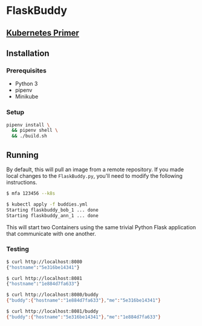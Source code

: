 # FlaskBuddy

## [Kubernetes Primer](https://docs.google.com/presentation/d/10XrrzIP0wZQpz4fMb2Am2wYDW_f1E4UV0zFzl65nNmU/edit?usp=sharing)

## Installation

### Prerequisites

- Python 3
- pipenv
- Minikube

### Setup

```bash
pipenv install \
  && pipenv shell \
  && ./build.sh
```

## Running

By default, this will pull an image from a remote repository.  If you made local
changes to the `FlaskBuddy.py`, you'll need to modify the following
instructions.

```bash
$ mfa 123456 --k8s

$ kubectl apply -f buddies.yml
Starting flaskbuddy_bob_1 ... done
Starting flaskbuddy_ann_1 ... done
```

This will start two Containers using the same trivial Python Flask application
that communicate with one another.

### Testing

```bash
$ curl http://localhost:8080
{"hostname":"5e316be14341"}

$ curl http://localhost:8081
{"hostname":"1e884d7fa633"}

$ curl http://localhost:8080/buddy
{"buddy":{"hostname":"1e884d7fa633"},"me":"5e316be14341"}

$ curl http://localhost:8081/buddy
{"buddy":{"hostname":"5e316be14341"},"me":"1e884d7fa633"}
```
